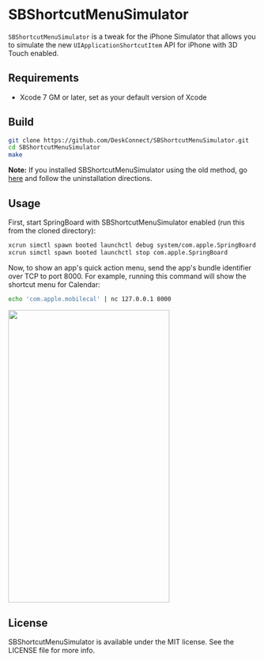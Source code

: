 # SBShortcutMenuSimulator

`SBShortcutMenuSimulator` is a tweak for the iPhone Simulator that allows you to simulate the new `UIApplicationShortcutItem` API for iPhone with 3D Touch enabled.

## Requirements

- Xcode 7 GM or later, set as your default version of Xcode

## Build

``` sh
git clone https://github.com/DeskConnect/SBShortcutMenuSimulator.git
cd SBShortcutMenuSimulator
make
```

**Note:** If you installed SBShortcutMenuSimulator using the old method, go [here](https://github.com/DeskConnect/SBShortcutMenuSimulator/blob/85c3d73b9e22a20e5c59144fa1b3d19883a68f0e/README.md) and follow the uninstallation directions.

## Usage

First, start SpringBoard with SBShortcutMenuSimulator enabled (run this from the cloned directory):

``` sh
xcrun simctl spawn booted launchctl debug system/com.apple.SpringBoard --environment DYLD_INSERT_LIBRARIES=$PWD/SBShortcutMenuSimulator.dylib
xcrun simctl spawn booted launchctl stop com.apple.SpringBoard
```

Now, to show an app's quick action menu, send the app's bundle identifier over TCP to port 8000. For example, running this command will show the shortcut menu for Calendar:

``` sh
echo 'com.apple.mobilecal' | nc 127.0.0.1 8000
```

<img src="https://raw.githubusercontent.com/DeskConnect/SBShortcutMenuSimulator/screenshot/Shortcuts.png" width="326" height="592"></img>

## License

SBShortcutMenuSimulator is available under the MIT license. See the LICENSE file for more info.
